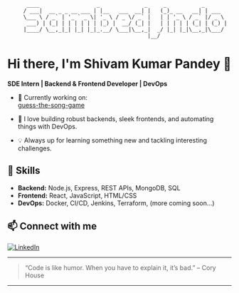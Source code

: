 ```
      ____                  _              _     _           _       
     / ___|  __ _ _ __ ___ | |__   ___  __| |   (_)_ __   __| | ___  
     \___ \ / _` | '_ ` _ \| '_ \ / _ \/ _` |   | | '_ \ / _` |/ _ \ 
      ___) | (_| | | | | | | |_) |  __/ (_| |   | | | | | (_| | (_) |
     |____/ \__,_|_| |_| |_|_.__/ \___|\__,_|  _/ |_| |_|\__,_|\___/ 
                                            |__/                     
```

# Hi there, I'm Shivam Kumar Pandey 👋

**SDE Intern | Backend & Frontend Developer | DevOps**

- 🔭 Currently working on:  
  [guess-the-song-game](https://github.com/pandeyshivam-debug/guess-the-song-game)

- 🌱 I love building robust backends, sleek frontends, and automating things with DevOps.

- 💡 Always up for learning something new and tackling interesting challenges.

## 🚀 Skills

- **Backend:** Node.js, Express, REST APIs, MongoDB, SQL
- **Frontend:** React, JavaScript, HTML/CSS
- **DevOps:** Docker, CI/CD, Jenkins, Terraform, (more coming soon...)

## 📫 Connect with me

[![LinkedIn](https://img.shields.io/badge/-Shivam%20Kumar%20Pandey-blue?style=flat-square&logo=linkedin&logoColor=white&link=https://www.linkedin.com/in/shivam-kumar-pandey-2453x/)](https://www.linkedin.com/in/shivam-kumar-pandey-2453x/)

---

> “Code is like humor. When you have to explain it, it’s bad.” – Cory House

---
